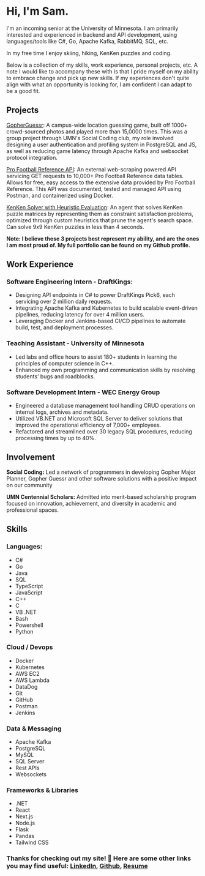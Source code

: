 # Hi, I'm Sam.
I'm an incoming senior at the University of Minnesota. I am primarily interested and experienced in backend and API development, using languages/tools like C#, Go, Apache Kafka, RabbitMQ, SQL, etc.

In my free time I enjoy skiing, hiking, KenKen puzzles and coding.

Below is a collection of my skills, work experience, personal projects, etc. A note I would like to accompany these with is that I pride myself on my ability to embrace change and pick up new skills. If my experiences don't quite align with what an opportunity is looking for, I am confident I can adapt to be a good fit.


## Projects
[GopherGuessr](https://github.com/Divyesh-Thirukonda/gopherguessr): A campus-wide location guessing game, built off 1000+ crowd-sourced photos and played more than 15,0000 times. This was a group project through UMN's Social Coding club, my role involved designing a user authentication and profiling system in PostgreSQL and JS, as well as reducing game latency through Apache Kafka and websocket protocol integration.

[Pro Football Reference API](https://github.com/BREISAMU/pro-football-reference-api): An external web-scraping powered API servicing GET requests to 10,000+ Pro Football Reference data tables. Allows for free, easy access to the extensive data provided by Pro Football Reference. This API was documented, tested and managed API using Postman, and containerized using Docker.

[KenKen Solver with Heuristic Evaluation](https://github.com/BREISAMU/kenken-heuristic-evaluation): An agent that solves KenKen puzzle matrices by representing them as constraint satisfaction problems, optimized through custom heuristics that prune the agent's search space. Can solve 9x9 KenKen puzzles in less than 4 seconds.

<b>Note: I believe these 3 projects best represent my ability, and are the ones I am most proud of. My full portfolio can be found on my Github profile.</b>


## Work Experience
### Software Engineering Intern - DraftKings:
- Designing API endpoints in C# to power DraftKings Pick6, each servicing over 2 million daily requests.
- Integrating Apache Kafka and Kubernetes to build scalable event-driven pipelines, reducing latency for over 4 million users.
- Leveraging Docker and Jenkins-based CI/CD pipelines to automate build, test, and deployment processes.

### Teaching Assistant - University of Minnesota
- Led labs and office hours to assist 180+ students in learning the principles of computer science in C++.
-  Enhanced my own programming and communication skills by resolving students’ bugs and roadblocks.
  
### Software Development Intern - WEC Energy Group
- Engineered a database management tool handling CRUD operations on internal logs, archives and metadata.
- Utilized VB.NET and Microsoft SQL Server to deliver solutions that improved the operational efficiency of 7,000+ employees.
- Refactored and streamlined over 30 legacy SQL procedures, reducing processing times by up to 40%.


## Involvement
<b>Social Coding:</b> Led a network of programmers in developing Gopher Major Planner, Gopher Guessr and other software solutions with a positive impact on our community

<b>UMN Centennial Scholars:</b> Admitted into merit-based scholarship program focused on innovation, achievement, and diversity in academic and professional spaces.


## Skills
### Languages:
- C#
- Go
- Java
- SQL
- TypeScript
- JavaScript
- C++
- C
- VB .NET
- Bash
- Powershell
- Python

### Cloud / Devops
- Docker
- Kubernetes
- AWS EC2
- AWS Lambda
- DataDog
- Git
- GitHub
- Postman
- Jenkins

### Data & Messaging
- Apache Kafka
- PostgreSQL
- MySQL
- SQL Server
- Rest APIs
- Websockets

### Frameworks & Libraries
- .NET
- React
- Next.js
- Node.js
- Flask
- Pandas
- Tailwind CSS


### Thanks for checking out my site! 🥳 Here are some other links you may find useful: [LinkedIn](https://www.linkedin.com/in/samuel-breider-2a305024a/), [Github](https://github.com/BREISAMU), [Resume](https://github.com/BREISAMU/portfolio/blob/main/Samuel_Breider_Resume_SWE.pdf)
